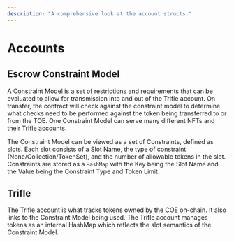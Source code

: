 ```yaml
---
description: "A comprehensive look at the account structs."
---
```


# Accounts

## Escrow Constraint Model
A Constraint Model is a set of restrictions and requirements that can be evaluated to allow for transmission into and out of the Trifle account. On transfer, the contract will check against the constraint model to determine what checks need to be performed against the token being transferred to or from the TOE. One Constraint Model can serve many different NFTs and their Trifle accounts.

The Constraint Model can be viewed as a set of Constraints, defined as slots. Each slot consists of a Slot Name, the type of constraint (None/Collection/TokenSet), and the number of allowable tokens in the slot. Constraints are stored as a `HashMap` with the Key being the Slot Name and the Value being the Constraint Type and Token Limit.

## Trifle
The Trifle account is what tracks tokens owned by the COE on-chain. It also links to the Constraint Model being used. The Trifle account manages tokens as an internal HashMap which reflects the slot semantics of the Constraint Model.